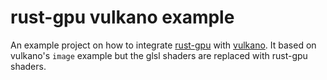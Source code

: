 # rust-gpu vulkano example
An example project on how to integrate [rust-gpu](https://github.com/EmbarkStudios/rust-gpu) with [vulkano](https://github.com/vulkano-rs/vulkano). It based on vulkano's `image` example but the glsl shaders are replaced with rust-gpu shaders.
